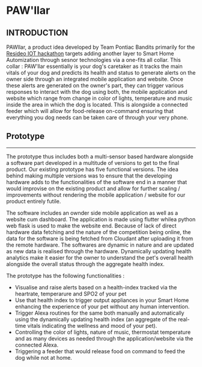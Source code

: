 # PAW'llar


INTRODUCTION
------------

PAWllar, a product idea developed by Team Pontiac Bandits primarily for the [Resideo IOT hackathon](https://www.hackerearth.com/challenges/hackathon/hack-iot/) targets adding another layer to Smart Home Automization through sesnor technologies via a one-fits all collar. This collar : PAW'llar essentially is your dog's caretaker as it tracks the main vitals of your dog and predicts its health and status to generate alerts on the owner side through an integrated mobile application and website. Once these alerts are generated on the owner's part, they can trigger various responses to interact with the dog using both, the mobile application and website which range from change in color of lights, temperature and music inside the area in which the dog is located. This is alongside a connected feeder which will allow for food-release on-command ensuring that everything you dog needs can be taken care of through your very phone. 

## Prototype
------------

The prototype thus includes both a multi-sensor based hardware alongside a software part developed in a multitude of versions to get to the final product. Our existing prototype has five functional versions. The idea behind making multiple versions was to ensure that the developing hardware adds to the functionalities of the software end in a manner that would improvise on the existing product and allow for further scaling / improvements without rendering the mobile application / website for our product entirely futile.

The software includes an ownder side mobile application as well as a website cum dashboard. The application is made using flutter whilea python web flask is used to make the website end. Because of lack of direct hardware data fetching and the nature of the competition being online, the data for the software is being fetched from Cloudant after uploading it from the remote hardware. The softwares are dynamic in nature and are updated as new data is realised through the hardware. Dynamically updating health analytics make it easier for the owner to understand the pet's overall health alongside the overall status through the aggregate health index.

The prototype has the following functionalities :

 * Visualise and raise alerts based on a health-index tracked via the heartrate, temperarure and SPO2 of your pet
 * Use that health index to trigger output appliances in your Smart Home enhancing the experience of your pet without any human intervention.
 * Trigger Alexa routines for the same both manually and automatically using the dynamically updating health index (an aggregate of the real-time vitals indicating the wellness and mood of your pet).
 * Controlling the color of lights, nature of music, thermostat temperature and as many devices as needed through the application/website via the connected Alexa.
 * Triggering a feeder that would release food on command to feed the dog while not at home.

